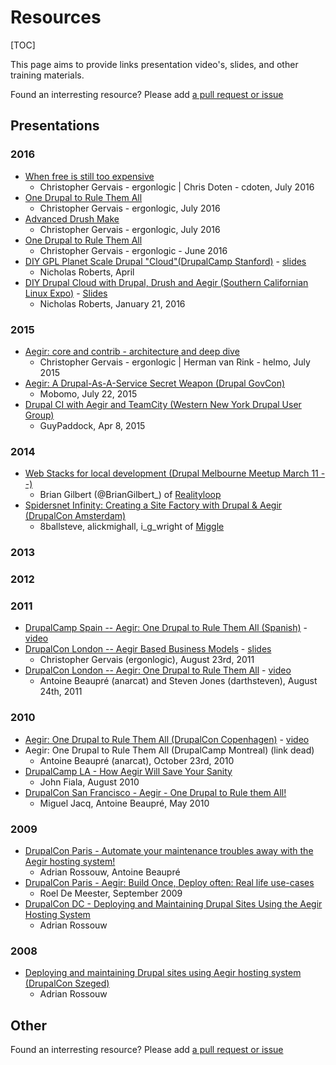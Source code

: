 Resources
=========

[TOC]

This page aims to provide links presentation video's, slides, and other training materials.

Found an interresting resource? Please add [a pull request or issue](https://github.com/aegir-project/documentation)


Presentations
-------------

### 2016

* [When free is still too expensive](http://nyccamp.org/session/when-free-still-too-expensive)
    * Christopher Gervais - ergonlogic | Chris Doten - cdoten, July 2016
* [One Drupal to Rule Them All](http://nyccamp.org/session/one-drupal-rule-them-all)
    * Christopher Gervais - ergonlogic, July 2016
* [Advanced Drush Make](http://nyccamp.org/session/advanced-drush-make)
    * Christopher Gervais - ergonlogic, July 2016
* [One Drupal to Rule Them All](http://www.drupalnorth.org/en/session/one-drupal-rule-them-all)
    * Christopher Gervais - ergonlogic - June 2016
* [DIY GPL Planet Scale Drupal "Cloud"(DrupalCamp Stanford)](https://drupalcamp.stanford.edu/diy-gpl-planet-scale-drupal-cloud) - [slides](https://docs.google.com/presentation/d/1bl350NkaARCUDoi8jA7G7ylIUpa_fIJL9kU4rTNwb9A/edit?usp=sharing)
    * Nicholas Roberts, April
* [DIY Drupal Cloud with Drupal, Drush and Aegir (Southern Californian Linux Expo)](https://www.socallinuxexpo.org/scale/14x/presentations/diy-drupal-cloud-drupal-drush-and-aegir) - [Slides](https://docs.google.com/presentation/d/11ZqtIG06ATNDTHLKm89QRjRBofHKVxvsMJz-p9QBowk/edit?usp=sharing)
    * Nicholas Roberts, January 21, 2016

### 2015

* [Aegir: core and contrib - architecture and deep dive](http://community.aegirproject.org/sites/community.aegirproject.org/files/aegir_core_and_contrib_-_nyc_summit/index.pdf)
    * Christopher Gervais - ergonlogic | Herman van Rink - helmo, July 2015
* [Aegir: A Drupal-As-A-Service Secret Weapon (Drupal GovCon)](https://youtu.be/vsAOjP5iIhQ)
    * Mobomo, July 22, 2015
* [Drupal CI with Aegir and TeamCity (Western New York Drupal User Group)](https://www.youtube.com/watch?v=oBdVFyRifc4)
    * GuyPaddock, Apr 8, 2015

### 2014
* [Web Stacks for local development (Drupal Melbourne Meetup March 11 --)](https://www.youtube.com/watch?v=enSrAjgycnQ)
    * Brian Gilbert (@BrianGilbert_) of [Realityloop](http://realityloop.com/)
* [Spidersnet Infinity: Creating a Site Factory with Drupal & Aegir (DrupalCon Amsterdam)](https://amsterdam2014.drupal.org/session/spidersnet-infinity-creating-site-factory-drupal-aegir)
    * 8ballsteve, alickmighall, i_g_wright of [Miggle](http://www.miggle.co.uk/)

### 2013
### 2012
### 2011


* [DrupalCamp Spain -- Aegir: One Drupal to Rule Them All (Spanish)](http://2011.drupalcamp.es/sesiones/aegir-un-drupal-para-gobernarlos-todos) - [video](http://www.archive.org/details/AegirUnDrupalParaGobernarlosATodos)
* [DrupalCon London -- Aegir Based Business Models](http://london2011.drupal.org/conference/sessions/aegir-based-business-models) - [slides](https://london2011.drupal.org/sites/default/files/DrupalCon%20London%202011%20--%20Aegir%20Based%20Business%20Models.pdf)
    * Christopher Gervais (ergonlogic), August 23rd, 2011
* [DrupalCon London -- Aegir: One Drupal to Rule Them All](http://london2011.drupal.org/conference/sessions/aegir-one-drupal-rule-them-all) - [video](https://www.youtube.com/watch?v=Uub18h_9PMY)
    * Antoine Beaupré (anarcat) and Steven Jones (darthsteven), August 24th, 2011

### 2010

* [Aegir: One Drupal to Rule Them All (DrupalCon Copenhagen)](http://cph2010.drupal.org/sessions/aegir-one-drupal-rule-them-all) - [video](https://archive.org/details/Aegir-OneDrupalToRuleThemAll)
* Aegir: One Drupal to Rule Them All (DrupalCamp Montreal) (link dead)
    * Antoine Beaupré (anarcat), October 23rd, 2010
* [DrupalCamp LA - How Aegir Will Save Your Sanity](http://replay.uci.edu/clients/drupal/How_Aegir_Will_Save_Your_Sanity_-_Web_(1024x768)_-_20100808_10.09.08AM.swf)
    * John Fiala, August 2010
* [DrupalCon San Francisco - Aegir - One Drupal to Rule them All!](http://sf2010.drupal.org/conference/sessions/aegir-hosting-system-one-drupal-rule-them-all)
    * Miguel Jacq, Antoine Beaupré, May 2010

### 2009

* [DrupalCon Paris - Automate your maintenance troubles away with the Aegir hosting system!](http://archive.org/details/AutomateyoursitemaintenancetroublesawaywiththeAegirhostingsystem/)
    * Adrian Rossouw, Antoine Beaupré
* [DrupalCon Paris - Aegir: Build Once, Deploy often: Real life use-cases](http://www.archive.org/details/AegirBuildOnceDeployoftenReallifeuse-cases/)
    * Roel De Meester, September 2009
* [DrupalCon DC - Deploying and Maintaining Drupal Sites Using the Aegir Hosting System](http://www.archive.org/details/DrupalconDc2009-DeployingAndMaintainingDrupalSitesUsingTheAegir/)
    * Adrian Rossouw

### 2008
* [Deploying and maintaining Drupal sites using Aegir hosting system (DrupalCon Szeged)](http://archive.org/details/aegir/)
    * Adrian Rossouw

Other
-----

Found an interresting resource? Please add [a pull request or issue](https://github.com/aegir-project/documentation)

